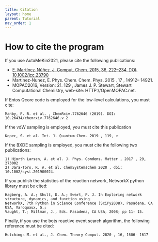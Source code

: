 ```yaml
---
title: Citation
layout: home
parent: Tutorial
nav_order: 1
---
```


# How to cite the program

If you use AutoMeKin2021, please cite the following publications:

- [E. Martínez-Núñez. J. Comput. Chem. 2015, 36, 222–234. DOI: 10.1002/jcc.23790](https://onlinelibrary.wiley.com/doi/10.1002/jcc.23790)
- Martinez-Nunez, E. Phys. Chem. Chem. Phys. 2015 , 17 , 14912– 14921.
- MOPAC2016, Version: 21. 129 , James J. P. Stewart, Stewart Computational Chemistry, web-site:
HTTP://OpenMOPAC.net.

If Entos Qcore code is employed for the low-level calculations, you must cite:

```
Manby, F. R. et al. , ChemRxiv.7762646 (2019). DOI: 10.26434/chemrxiv.7762646.v 2
```
If the vdW sampling is employed, you must cite this publication

```
Kopec, S. et al. Int. J. Quantum Chem. 2019 , 119, e
```
If the BXDE sampling is employed, you must cite the following two publications:

```
1) Hjorth Larsen, A. et al. J. Phys. Condens. Matter , 2017 , 29, 273002
2) Jara-Toro, R. A. et al. ChemSystemsChem 2020 , doi: 10.1002/syst.201900024.
```
If you publish the statistics of the reaction network, NetworkX python library must be cited:

```
Hagberg, A. A.; Shult, D. A.; Swart, P. J. In Exploring network structure, dynamics, and function using
NetworkX, 7th Python in Science Conference (SciPy2008), Pasadena, CA USA, Varoquaux, G.;
Vaught, T.; Millman, J., Eds. Pasadena, CA USA, 2008; pp 11- 15.
```
Finally, if you use the bots reactive event search algorithm, the following reference must be cited:

```
Hutchings M. et al., J. Chem. Theory Comput. 2020 , 16, 1606- 1617
```
